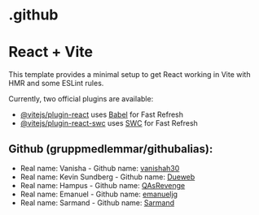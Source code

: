 # .github

# React + Vite

This template provides a minimal setup to get React working in Vite with HMR and some ESLint rules.

Currently, two official plugins are available:

- [@vitejs/plugin-react](https://github.com/vitejs/vite-plugin-react/blob/main/packages/plugin-react/README.md) uses [Babel](https://babeljs.io/) for Fast Refresh
- [@vitejs/plugin-react-swc](https://github.com/vitejs/vite-plugin-react-swc) uses [SWC](https://swc.rs/) for Fast Refresh


## Github (gruppmedlemmar/githubalias):

 - Real name: Vanisha - Github name: [vanishah30](https://github.com/vanishah30)
 - Real name: Kevin Sundberg - Github name: [Dueweb](https://github.com/DueWeb) 
 - Real name: Hampus  - Github name: [QAsRevenge](https://github.com/QAsRevenge)
 - Real name: Emanuel - Github name: [emanueljg](https://github.com/emanueljg)
 - Real name: Sarmand - Github name: [Sarmand](https://github.com/sarmandjundi)
